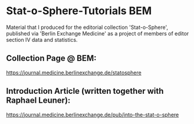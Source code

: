 # Stat-o-Sphere-Tutorials BEM

Material that I produced for the editorial collection 'Stat-o-Sphere', published via 'Berlin Exchange Medicine'
as a project of members of editor section IV data and statistics. 

## Collection Page @ BEM:
https://journal.medicine.berlinexchange.de/statosphere

## Introduction Article (written together with Raphael Leuner):
https://journal.medicine.berlinexchange.de/pub/into-the-stat-o-sphere

